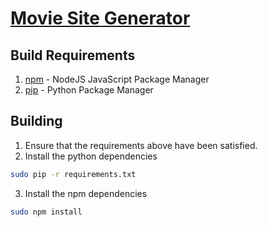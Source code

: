 [Movie Site Generator](../README.md)
==================================================

Build Requirements
--------------------------------------

1. [npm](https://docs.npmjs.com/getting-started/installing-node) - NodeJS JavaScript Package Manager
2. [pip](https://pip.pypa.io/en/latest/installing/) - Python Package Manager


Building
--------------------------------------

1. Ensure that the requirements above have been satisfied.
2. Install the python dependencies
```bash
sudo pip -r requirements.txt
```
3. Install the npm dependencies
```bash
sudo npm install
```
